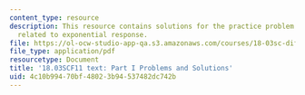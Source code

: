 ```yaml
---
content_type: resource
description: This resource contains solutions for the practice problem statements
  related to exponential response.
file: https://ol-ocw-studio-app-qa.s3.amazonaws.com/courses/18-03sc-differential-equations-fall-2011/4c10b99470bf48023b94537482dc742b_MIT18_03SCF11_ps4_s14s.pdf
file_type: application/pdf
resourcetype: Document
title: '18.03SCF11 text: Part I Problems and Solutions'
uid: 4c10b994-70bf-4802-3b94-537482dc742b
---
```

